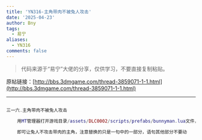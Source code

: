 ```yaml
---
title: 'YN316-主角带肉不被兔人攻击'
date: '2025-04-23'
author: Bny
tags:
  - 易宁
aliases:
  - YN316
comments: false
---
```


> 代码来源于“易宁”大佬的分享，仅供学习，不要直接复制粘贴。

原帖链接：[http://bbs.3dmgame.com/thread-3859071-1-1.html](http://bbs.3dmgame.com/thread-3859071-1-1.html)

---

```lua  

三一六.主角带肉不被兔人攻击	用MT管理器打开游戏目录/assets/DLC0002/scripts/prefabs/bunnyman.lua文件，将if guy:HasTag("player")替换为if guy:HasTag("monster")	即可让兔人不攻击带肉的主角，注意替换的只是一句中的一部分，语句其他部分不要动

```  


